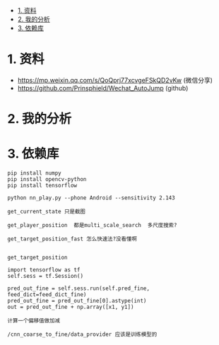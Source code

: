 

<!-- TOC -->

- [1. 资料](#1-资料)
- [2. 我的分析](#2-我的分析)
- [3. 依赖库](#3-依赖库)

<!-- /TOC -->


<a id="markdown-1-资料" name="1-资料"></a>
# 1. 资料

* https://mp.weixin.qq.com/s/QoQprj77xcvgeFSkQD2vKw  (微信分享)
* https://github.com/Prinsphield/Wechat_AutoJump (github)


<a id="markdown-2-我的分析" name="2-我的分析"></a>
# 2. 我的分析

<a id="markdown-3-依赖库" name="3-依赖库"></a>
# 3. 依赖库
```
pip install numpy
pip install opencv-python
pip install tensorflow
```

```
python nn_play.py --phone Android --sensitivity 2.143

get_current_state 只是截图

get_player_position  都是multi_scale_search  多尺度搜索?

get_target_position_fast 怎么快速法?没看懂啊


get_target_position 

import tensorflow as tf
self.sess = tf.Session()

pred_out_fine = self.sess.run(self.pred_fine, feed_dict=feed_dict_fine)
pred_out_fine = pred_out_fine[0].astype(int)
out = pred_out_fine + np.array([x1, y1])

计算一个偏移值做加减

/cnn_coarse_to_fine/data_provider 应该是训练模型的
```
